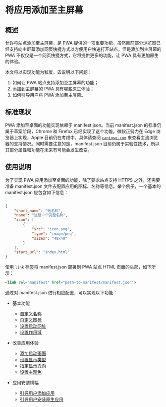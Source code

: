 # 将应用添加至主屏幕

## 概述

允许将站点添加至主屏幕，是 PWA 提供的一项重要功能。虽然目前部分浏览器已经支持向主屏幕添加网页快捷方式以方便用户快速打开站点，但是添加到主屏幕的 PWA 不仅仅是一个网页快捷方式，它将提供更多的功能，让 PWA 具有更加原生的体验。

本文将以实现功能为粒度，去说明以下问题：

1. 如何让 PWA 站点支持添加至主屏幕的功能；
2. 添加到主屏幕的 PWA 具有哪些原生体验；
3. 如何引导用户将 PWA 添加至主屏幕。

## 标准现状

PWA 添加至桌面的功能实现依赖于 manifest.json。当前 manifest.json 的标准仍属于草案阶段，Chrome 和 Firefox 已经实现了这个功能，微软正努力在 Edge 浏览器上实现，Apple 目前仍在考虑中。具体请查阅 [`caniuse.com`](http://caniuse.com/#search=manifest) 来查看主流浏览器的支持情况。同时需要注意的是，manifest.json 目前仍属于实验性技术，所以其部分属性和功能在未来有可能会发生改变。

## 使用说明

为了实现 PWA 应用添加至桌面的功能，除了要求站点支持 HTTPS 之外，还需要准备 manifest.json 文件去配置应用的图标、名称等信息。举个例子，一个基本的 manifest.json 应包含如下信息：

```json

{
    "short_name": "短名称",
    "name": "这是一个完整名称",
    "icon": [
        {
            "src": "icon.png",
            "type": "image/png",
            "sizes": "48x48"
        }
    ],
    "start_url": "index.html"
}

```

使用 `link` 标签将 manifest.json 部署到 PWA 站点 HTML 页面的头部，如下所示：

```html
<link rel="manifest" href="path-to-manifest/manifest.json">
```

通过对 manifest.json 进行相应配置，可以实现以下功能：

- 基本功能
    - [自定义名称](./02-basic-conditions.md/#自定义名称)
    - [自定义图标](./02-basic-conditions.md/#自定义图标)
    - [设置启动网址](./02-basic-conditions.md/#设置启动网址)
    - [设置作用域](./02-basic-conditions.md/#设置作用域)

- 改善应用体验
    - [添加启动画面](./03-improved-webapp-experience.md/#添加启动画面)
    - [设置显示类型](./03-improved-webapp-experience.md/#设置显示类型)
    - [指定显示方向](./03-improved-webapp-experience.md/#指定页面显示方向)
    - [设置主题色](./03-improved-webapp-experience.md/#设置主题颜色)

- 应用安装横幅
    - [引导用户添加应用](./04-app-install-banners.md/#引导用户添加应用至主屏幕)
    - [引导用户安装原生应用](./04-app-install-banners.md/#引导用户安装原生应用)

